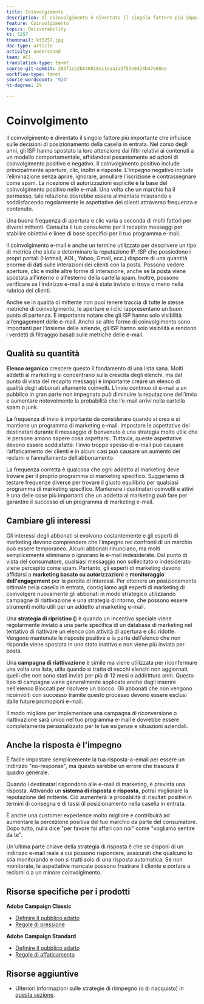 ```yaml
---
title: Coinvolgimento
description: Il coinvolgimento è diventato il singolo fattore più importante che influisce sulle decisioni di posizionamento della casella in entrata.
feature: Coinvolgimento
topics: Deliverability
kt: 5257
thumbnail: kt5257.jpg
doc-type: article
activity: understand
team: ACS
translation-type: tm+mt
source-git-commit: 283f1cb2bb40818e11daa1a3753e8428b47e08ee
workflow-type: tm+mt
source-wordcount: '924'
ht-degree: 2%

---
```



# Coinvolgimento

Il coinvolgimento è diventato il singolo fattore più importante che influisce sulle decisioni di posizionamento della casella in entrata. Nel corso degli anni, gli ISP hanno spostato la loro attenzione dai filtri relativi ai contenuti a un modello comportamentale, affidandosi pesantemente ad azioni di coinvolgimento positivo e negativo. Il coinvolgimento positivo include principalmente aperture, clic, inoltri e risposte. L’impegno negativo include l’eliminazione senza aprire, ignorare, annullare l’iscrizione e contrassegnare come spam. La ricezione di autorizzazioni esplicite è la base del coinvolgimento positivo nelle e-mail. Una volta che un marchio ha il permesso, tale relazione dovrebbe essere alimentata misurando e soddisfacendo regolarmente le aspettative dei clienti attraverso frequenza e contenuto.

Una buona frequenza di apertura e clic varia a seconda di molti fattori per diversi mittenti. Consulta il tuo consulente per il recapito messaggi per stabilire obiettivi e linee di base specifici per il tuo programma e-mail.

Il coinvolgimento e-mail è anche un termine utilizzato per descrivere un tipo di metrica che aiuta a determinare la reputazione IP. ISP che possiedono i propri portali (Hotmail, AOL, Yahoo, Gmail, ecc.) disporre di una quantità enorme di dati sulle interazioni dei clienti con la posta. Possono vedere aperture, clic e molte altre forme di interazione, anche se la posta viene spostata all&#39;interno o all&#39;esterno della cartella spam. Inoltre, possono verificare se l’indirizzo e-mail a cui è stato inviato si trova o meno nella rubrica dei clienti.

Anche se in qualità di mittente non puoi tenere traccia di tutte le stesse metriche di coinvolgimento, le aperture e i clic rappresentano un buon punto di partenza. È importante notare che gli ISP hanno solo visibilità all’engagement delle e-mail. Anche se altre forme di coinvolgimento sono importanti per l&#39;insieme delle aziende, gli ISP hanno solo visibilità e rendono i verdetti di filtraggio basati sulle metriche delle e-mail.

## Qualità su quantità

**Elenco organico** crescere questo il fondamento di una lista sana. Molti addetti al marketing si concentrano sulla crescita degli elenchi, ma dal punto di vista del recapito messaggi è importante creare un elenco di qualità degli abbonati altamente coinvolti. L’invio continuo di e-mail a un pubblico in gran parte non impegnato può diminuire la reputazione dell’invio e aumentare notevolmente la probabilità che l’e-mail arrivi nella cartella spam o junk.

**La** frequenza di invio è importante da considerare quando si crea e si mantiene un programma di marketing e-mail. Impostare le aspettative dei destinatari durante il messaggio di benvenuto è una strategia molto utile che le persone amano sapere cosa aspettarsi. Tuttavia, queste aspettative devono essere soddisfatte: l’invio troppo spesso di e-mail può causare l’affaticamento dei clienti e in alcuni casi può causare un aumento dei reclami e l’annullamento dell’abbonamento.

La frequenza corretta è qualcosa che ogni addetto al marketing deve trovare per il proprio programma di marketing specifico. Suggeriamo di testare frequenze diverse per trovare il giusto equilibrio per qualsiasi programma di marketing specifico. Mantenere i destinatari coinvolti e attivi è una delle cose più importanti che un addetto al marketing può fare per garantire il successo di un programma di marketing e-mail.

## Cambiare gli interessi

Gli interessi degli abbonati si evolvono costantemente e gli esperti di marketing devono comprendere che l’impegno nei confronti di un marchio può essere temporaneo. Alcuni abbonati rinunciano, ma molti semplicemente eliminano o ignorano le e-mail indesiderate. Dal punto di vista del consumatore, qualsiasi messaggio non sollecitato o indesiderato viene percepito come spam. Pertanto, gli esperti di marketing devono affidarsi a **marketing basato su autorizzazioni** e **monitoraggio dell&#39;engagement** per la perdita di interessi. Per ottenere un posizionamento ottimale nella casella in entrata, consigliamo agli esperti di marketing di coinvolgere nuovamente gli abbonati in modo strategico utilizzando campagne di riattivazione e una strategia di ritorno, che possono essere strumenti molto utili per un addetto al marketing e-mail.

Una **strategia di ripristino (**) è quando un incentivo speciale viene regolarmente inviato a una parte specifica di un database di marketing nel tentativo di riattivare un elenco con attività di apertura e clic ridotte. Vengono mantenute le risposte positive e la parte dell’elenco che non risponde viene spostata in uno stato inattivo e non viene più inviata per posta.

Una **campagna di riattivazione** è simile ma viene utilizzata per riconfermare una volta una lista, utile quando si tratta di vecchi elenchi non aggiornati, quelli che non sono stati inviati per più di 12 mesi o addirittura anni. Questo tipo di campagna viene generalmente applicato anche dagli inserire nell&#39;elenco Bloccati per risolvere un blocco. Gli abbonati che non vengono ricoinvolti con successo tramite questo processo devono essere esclusi dalle future promozioni e-mail.

Il modo migliore per implementare una campagna di riconversione o riattivazione sarà unico nel tuo programma e-mail e dovrebbe essere completamente personalizzato per le tue esigenze e situazioni aziendali.

## Anche la risposta è l&#39;impegno

È facile impostare semplicemente la tua risposta-a-email per essere un indirizzo &quot;no-response&quot;, ma questo sarebbe un errore che trascura il quadro generale.

Quando i destinatari rispondono alle e-mail di marketing, è prevista una risposta. Attivando un **sistema di risposta e risposta**, potrai migliorare la reputazione del mittente. Ciò aumenterà la probabilità di risultati positivi in termini di consegna e di tassi di posizionamento nella casella in entrata.

È anche una customer experience molto migliore e contribuirà ad aumentare la percezione positiva del tuo marchio da parte del consumatore. Dopo tutto, nulla dice &quot;per favore fai affari con noi&quot; come &quot;vogliamo sentire da te&quot;.

Un&#39;ultima parte chiave della strategia di risposta è che se disponi di un indirizzo e-mail reale a cui possono rispondere, assicurati che qualcuno lo stia monitorando e non si tratti solo di una risposta automatica. Se non monitorate, le aspettative mancate possono frustrare il cliente e portare a reclami o a un minore coinvolgimento.

## Risorse specifiche per i prodotti

**Adobe Campaign Classic**

* [Definire il pubblico adatto](https://experienceleague.adobe.com/docs/campaign-standard/using/communication-channels/delivery-bestpractices/define-the-right-audience.html#communication-channels)
* [Regole di pressione](https://experienceleague.adobe.com/docs/campaign-classic/using/orchestrating-campaigns/campaign-optimization/pressure-rules.html)

**Adobe Campaign Standard**

* [Definire il pubblico adatto](https://experienceleague.adobe.com/docs/campaign-standard/using/communication-channels/delivery-bestpractices/define-the-right-audience.html)
* [Regole di affaticamento](https://experienceleague.adobe.com/docs/campaign-standard/using/testing-and-sending/working-with-typology-rules/fatigue-rules.html)

## Risorse aggiuntive

* Ulteriori informazioni sulle strategie di riimpegno (o di riacquisto) in [questa sezione](/help/additional-resources/re-engagement.md).
